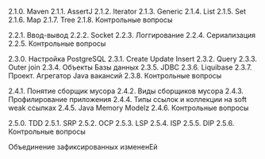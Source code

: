    2.1.0. Maven
   2.1.1. AssertJ
   2.1.2. Iterator
   2.1.3. Generic
   2.1.4. List
   2.1.5. Set
   2.1.6. Map
   2.1.7. Tree
   2.1.8. Контрольные вопросы

   2.2.1. Ввод-вывод
   2.2.2. Socket
   2.2.3. Логгирование
   2.2.4. Сериализация
   2.2.5. Контрольные вопросы

   2.3.0. Настройка PostgreSQL
   2.3.1. Create Update Insert
   2.3.2. Query
   2.3.3. Outer join
   2.3.4. Объекты Базы данных
   2.3.5. JDBC
   2.3.6. Liquibase
   2.3.7. Проект. Агрегатор Java вакансий
   2.3.8. Контрольные вопросы

   2.4.1. Понятие сборщик мусора
   2.4.2. Виды сборщиков мусора
   2.4.3. Профилирование приложения
   2.4.4. Типы ссылок и коллекции на soft weak ссылках
   2.4.5. Java Memory Modelz
   2.4.6. Контрольные вопросы
   
   2.5.0. TDD
   2.5.1. SRP
   2.5.2. OCP
   2.5.3. LSP
   2.5.4. ISP
   2.5.5. DIP
   2.5.6. Контрольные вопросы

Объединение зафиксированных измененEй